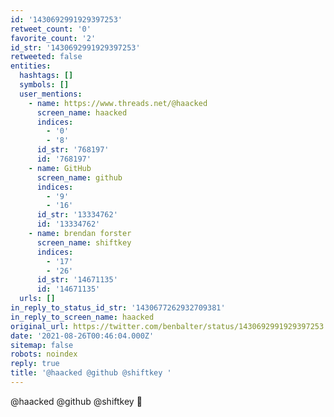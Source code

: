 ```yaml
---
id: '1430692991929397253'
retweet_count: '0'
favorite_count: '2'
id_str: '1430692991929397253'
retweeted: false
entities:
  hashtags: []
  symbols: []
  user_mentions:
    - name: https://www.threads.net/@haacked
      screen_name: haacked
      indices:
        - '0'
        - '8'
      id_str: '768197'
      id: '768197'
    - name: GitHub
      screen_name: github
      indices:
        - '9'
        - '16'
      id_str: '13334762'
      id: '13334762'
    - name: brendan forster
      screen_name: shiftkey
      indices:
        - '17'
        - '26'
      id_str: '14671135'
      id: '14671135'
  urls: []
in_reply_to_status_id_str: '1430677262932709381'
in_reply_to_screen_name: haacked
original_url: https://twitter.com/benbalter/status/1430692991929397253
date: '2021-08-26T00:46:04.000Z'
sitemap: false
robots: noindex
reply: true
title: '@haacked @github @shiftkey '
---
```


@haacked @github @shiftkey 👀